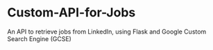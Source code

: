 # Custom-API-for-Jobs
An API to retrieve jobs from LinkedIn, using Flask and Google Custom Search Engine (GCSE)
